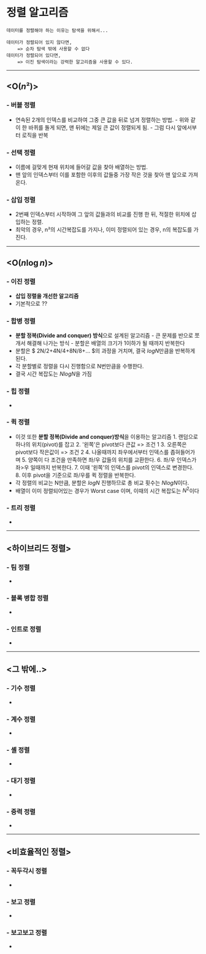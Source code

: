 # 정렬 알고리즘
    데이터를 정렬해야 하는 이유는 탐색을 위해서...

    데이터가 정렬되어 있지 않다면, 
        => 순차 탐색 밖에 사용할 수 없다
    데이터가 정렬되어 있다면, 
        => 이진 탐색이라는 강력한 알고리즘을 사용할 수 있다.


<hr/>

## <O($n²$)>
### - **버블 정렬**
- 연속된 2개의 인덱스를 비교하여 그중 큰 값을 뒤로 넘겨 정렬하는 방법.
        - 위와 같이 한 바퀴를 돌게 되면, 맨 뒤에는 제일 큰 값이 정렬되게 됨.
        - 그럼 다시 앞에서부터 로직을 반복
### - **선택 정렬**
- 이름에 걸맞게 현재 위치에 들어갈 값을 찾아 배열하는 방법.
- 맨 앞의 인덱스부터 이를 포함한 이후의 값들중 가장 작은 것을 찾아 맨 앞으로 가져온다.
### - **삽입 정렬**
- 2번째 인덱스부터 시작하여 그 앞의 값들과의 비교를 진행 한 뒤, 적절한 위치에 삽입하는 정렬.
- 최악의 경우, n²의 시간복잡도를 가지나, 이미 정렬되어 있는 경우, n의 복잡도를 가진다.

<hr/>

## <O($n\log n$)>
### - **이진 정렬**
- **삽입 정렬을 개선한 알고리즘**
- 기본적으로 ??
### - **합병 정렬**
- **분할 정복(Divide and conquer) 방식**으로 설계된 알고리즘
        - 큰 문제를 반으로 쪼개서 해결해 나가는 방식
        - 분할은 배열의 크기가 1이하가 될 때까지 반복한다
- 분할은 $ 2N/2+4N/4+8N/8+... $의 과정을 거치며, 결국 $logN$만큼을 반복하게 된다.
- 각 분할별로 정렬을 다시 진행함으로 N번만큼을 수행한다.
- 결국 시간 복잡도는 $NlogN$을 가짐
### - **힙 정렬**
-
### - **퀵 정렬**
- 이것 또한 **분할 정복(Divide and conquer)방식**을 이용하는 알고리즘
        1. 랜덤으로 하나의 위치(pivot)를 잡고
        2. '왼쪽'은 pivot보다 큰값 => 조건 1
        3. 오른쪽은 pivot보다 작은값이 => 조건 2
        4. 나올때까지 좌우에서부터 인덱스를 좁혀들어가며
        5. 양쪽이 다 조건을 만족하면 좌/우 값들의 위치를 교환한다.
        6. 좌/우 인덱스가 좌>우 일때까지 반복한다.
        7. 이때 '왼쪽'의 인덱스를 pivot의 인덱스로 변경한다.
        8. 이후 pivot을 기준으로 좌/우를 퀵 정렬을 반복한다.
- 각 정렬의 비교는 N만큼, 분할은 $logN$ 진행하므로 총 비교 횟수는 $NlogN$이다.
- 배열이 이미 정렬되어있는 경우가 Worst case 이며, 이때의 시간 복잡도는 $N^2$이다
### - **트리 정렬**
-

<hr/>

## <하이브리드 정렬>
### - **팀 정렬**
-
### - **블록 병합 정렬**
-
### - **인트로 정렬**
-

<hr/>

## <그 밖에..>
### - **기수 정렬**
-
### - **계수 정렬**
-
### - **셸 정렬**
-
### - **대기 정렬**
-
### - **중력 정렬**
-

<hr/>

## <비효율적인 정렬>
### - **꼭두각시 정렬**
-
### - **보고 정렬**
-
### - **보고보고 정렬**
-